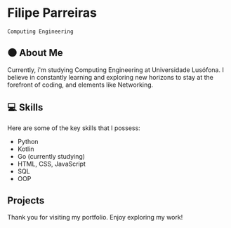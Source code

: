 # Filipe Parreiras
`Computing Engineering`

## :new_moon: About Me

  Currently, i'm studying Computing Engineering at Universidade Lusófona. I believe in constantly learning and exploring new horizons to stay at the forefront of coding, and elements like Networking. 

## :computer: Skills

Here are some of the key skills that I possess:

- Python
- Kotlin
- Go (currently studying)
- HTML, CSS, JavaScript
- SQL
- OOP

## Projects


  

Thank you for visiting my portfolio. Enjoy exploring my work!
